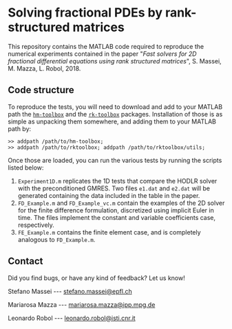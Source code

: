 # Solving fractional PDEs by rank-structured matrices

This repository contains the MATLAB code required to reproduce the numerical experiments contained in the paper "*Fast solvers for 2D fractional differential equations using rank structured matrices*", S. Massei, M. Mazza, L. Robol, 2018. 

## Code structure
To reproduce the tests, you will need to download and add to your MATLAB path the [`hm-toolbox`](https://github.com/numpi/hm-toolbox) and the [`rk-toolbox`](http://guettel.com/rktoolbox/) packages. Installation of those is as simple as unpacking them somewhere, and adding them to your MATLAB path by:

    >> addpath /path/to/hm-toolbox;
    >> addpath /path/to/rktoolbox; addpath /path/to/rktoolbox/utils;

Once those are loaded, you can run the various tests by running the scripts listed below: 

 1. `Experiment1D.m` replicates the 1D tests that compare the HODLR solver with the preconditioned GMRES. Two files `e1.dat` and `e2.dat` will be generated containing the data included in the table in the paper. 
 2. `FD_Example.m` and `FD_Example_vc.m` contain the examples of the 2D solver for the finite difference formulation, discretized using implicit Euler in time. The files implement the constant and variable coefficients case, respectively.
 3. `FE_Example.m` contains the finite element case, and is completely analogous to `FD_Example.m`. 

## Contact
Did you find bugs, or have any kind of feedback? Let us know! 

Stefano Massei --- [stefano.massei@epfl.ch](mailto:stefano.massei@epfl.ch)

Mariarosa Mazza --- [mariarosa.mazza@ipp.mpg.de](mailto:mariarosa.mazza@ipp.mpg.de)

Leonardo Robol --- [leonardo.robol@isti.cnr.it](mailto:leonardo.robol@isti.cnr.it)


